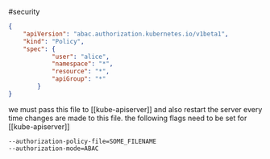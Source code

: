 #security 
```json
{
	"apiVersion": "abac.authorization.kubernetes.io/v1beta1",
	"kind": "Policy",
	"spec": {
			"user": "alice",
			"namespace": "*",
			"resource": "*", 
			"apiGroup": "*"
		}
}
```

we must pass this file to [[kube-apiserver]] and also restart the server every time changes are made to this file.
the following flags need to be set for [[kube-apiserver]]

```
--authorization-policy-file=SOME_FILENAME
--authorization-mode=ABAC
```